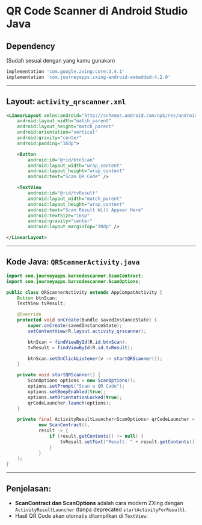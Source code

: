 # QR Code Scanner di Android Studio Java

## Dependency

(Sudah sesuai dengan yang kamu gunakan)

```gradle
implementation 'com.google.zxing:core:3.4.1'
implementation 'com.journeyapps:zxing-android-embedded:4.2.0'
```

---

## Layout: `activity_qrscanner.xml`

```xml
<LinearLayout xmlns:android="http://schemas.android.com/apk/res/android"
    android:layout_width="match_parent"
    android:layout_height="match_parent"
    android:orientation="vertical"
    android:gravity="center"
    android:padding="16dp">

    <Button
        android:id="@+id/btnScan"
        android:layout_width="wrap_content"
        android:layout_height="wrap_content"
        android:text="Scan QR Code" />

    <TextView
        android:id="@+id/tvResult"
        android:layout_width="match_parent"
        android:layout_height="wrap_content"
        android:text="Scan Result Will Appear Here"
        android:textSize="16sp"
        android:gravity="center"
        android:layout_marginTop="20dp" />

</LinearLayout>
```

---

## Kode Java: `QRScannerActivity.java`

```java
import com.journeyapps.barcodescanner.ScanContract;
import com.journeyapps.barcodescanner.ScanOptions;

public class QRScannerActivity extends AppCompatActivity {
    Button btnScan;
    TextView tvResult;

    @Override
    protected void onCreate(Bundle savedInstanceState) {
        super.onCreate(savedInstanceState);
        setContentView(R.layout.activity_qrscanner);

        btnScan = findViewById(R.id.btnScan);
        tvResult = findViewById(R.id.tvResult);

        btnScan.setOnClickListener(v -> startQRScanner());
    }

    private void startQRScanner() {
        ScanOptions options = new ScanOptions();
        options.setPrompt("Scan a QR Code");
        options.setBeepEnabled(true);
        options.setOrientationLocked(true);
        qrCodeLauncher.launch(options);
    }

    private final ActivityResultLauncher<ScanOptions> qrCodeLauncher = registerForActivityResult(
            new ScanContract(),
            result -> {
                if (result.getContents() != null) {
                    tvResult.setText("Result: " + result.getContents());
                }
            }
    );
}
```

---

## Penjelasan:

* **ScanContract dan ScanOptions** adalah cara modern ZXing dengan `ActivityResultLauncher` (tanpa deprecated `startActivityForResult`).
* Hasil QR Code akan otomatis ditampilkan di `TextView`.